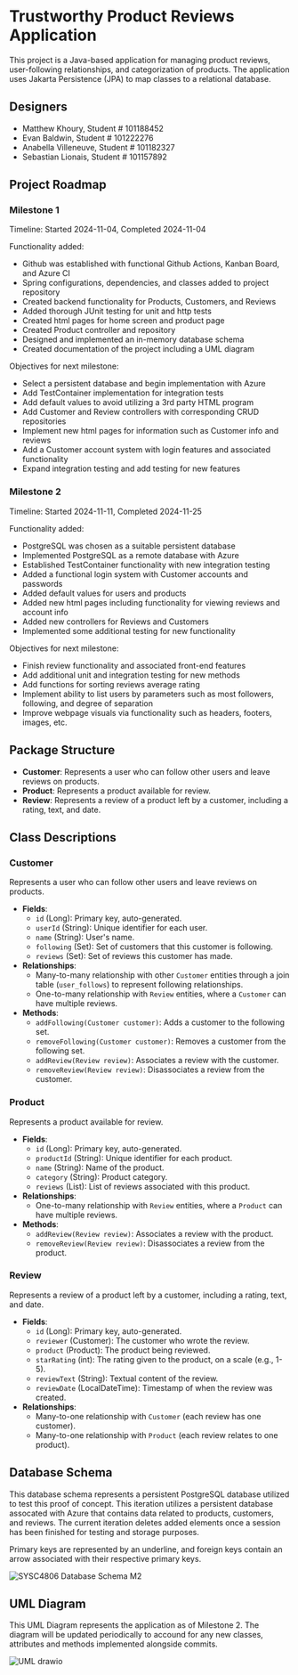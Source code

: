 # Trustworthy Product Reviews Application

This project is a Java-based application for managing product reviews, user-following relationships, and categorization of products. The application uses Jakarta Persistence (JPA) to map classes to a relational database.

## Designers
- Matthew Khoury, Student # 101188452  
- Evan Baldwin, Student # 101222276  
- Anabella Villeneuve, Student # 101182327   
- Sebastian Lionais, Student # 101157892

## Project Roadmap

### Milestone 1 

Timeline: Started 2024-11-04, Completed 2024-11-04

Functionality added:
- Github was established with functional Github Actions, Kanban Board, and Azure CI
- Spring configurations, dependencies, and classes added to project repository
- Created backend functionality for Products, Customers, and Reviews
- Added thorough JUnit testing for unit and http tests
- Created html pages for home screen and product page
- Created Product controller and repository
- Designed and implemented an in-memory database schema
- Created documentation of the project including a UML diagram

Objectives for next milestone:
- Select a persistent database and begin implementation with Azure
- Add TestContainer implementation for integration tests
- Add default values to avoid utilizing a 3rd party HTML program
- Add Customer and Review controllers with corresponding CRUD repositories
- Implement new html pages for information such as Customer info and reviews
- Add a Customer account system with login features and associated functionality
- Expand integration testing and add testing for new features

### Milestone 2

Timeline: Started 2024-11-11, Completed 2024-11-25

Functionality added:
- PostgreSQL was chosen as a suitable persistent database
- Implemented PostgreSQL as a remote database with Azure
- Established TestContainer functionality with new integration testing
- Added a functional login system with Customer accounts and passwords
- Added default values for users and products
- Added new html pages including functionality for viewing reviews and account info
- Added new controllers for Reviews and Customers
- Implemented some additional testing for new functionality

Objectives for next milestone:
- Finish review functionality and associated front-end features
- Add additional unit and integration testing for new methods
- Add functions for sorting reviews average rating
- Implement ability to list users by parameters such as most followers, following, and degree of separation
- Improve webpage visuals via functionality such as headers, footers, images, etc.

## Package Structure

- **Customer**: Represents a user who can follow other users and leave reviews on products.
- **Product**: Represents a product available for review.
- **Review**: Represents a review of a product left by a customer, including a rating, text, and date.

## Class Descriptions

### Customer

Represents a user who can follow other users and leave reviews on products.

- **Fields**:
  - `id` (Long): Primary key, auto-generated.
  - `userId` (String): Unique identifier for each user.
  - `name` (String): User's name.
  - `following` (Set<Customer>): Set of customers that this customer is following.
  - `reviews` (Set<Review>): Set of reviews this customer has made.
- **Relationships**:
  - Many-to-many relationship with other `Customer` entities through a join table (`user_follows`) to represent following relationships.
  - One-to-many relationship with `Review` entities, where a `Customer` can have multiple reviews.
- **Methods**:
  - `addFollowing(Customer customer)`: Adds a customer to the following set.
  - `removeFollowing(Customer customer)`: Removes a customer from the following set.
  - `addReview(Review review)`: Associates a review with the customer.
  - `removeReview(Review review)`: Disassociates a review from the customer.

### Product

Represents a product available for review.

- **Fields**:
  - `id` (Long): Primary key, auto-generated.
  - `productId` (String): Unique identifier for each product.
  - `name` (String): Name of the product.
  - `category` (String): Product category.
  - `reviews` (List<Review>): List of reviews associated with this product.
- **Relationships**:
  - One-to-many relationship with `Review` entities, where a `Product` can have multiple reviews.
- **Methods**:
  - `addReview(Review review)`: Associates a review with the product.
  - `removeReview(Review review)`: Disassociates a review from the product.

### Review

Represents a review of a product left by a customer, including a rating, text, and date.

- **Fields**:
  - `id` (Long): Primary key, auto-generated.
  - `reviewer` (Customer): The customer who wrote the review.
  - `product` (Product): The product being reviewed.
  - `starRating` (int): The rating given to the product, on a scale (e.g., 1-5).
  - `reviewText` (String): Textual content of the review.
  - `reviewDate` (LocalDateTime): Timestamp of when the review was created.
- **Relationships**:
  - Many-to-one relationship with `Customer` (each review has one customer).
  - Many-to-one relationship with `Product` (each review relates to one product).

## Database Schema

This database schema represents a persistent PostgreSQL database utilized to test this proof of concept. This iteration utilizes
a persistent database assocated with Azure that contains data related to products, customers, and reviews. The current iteration 
deletes added elements once a session has been finished for testing and storage purposes. 

Primary keys are represented by an underline, and foreign keys contain an arrow associated with their respective primary keys.

![SYSC4806 Database Schema M2](https://github.com/user-attachments/assets/7bf58510-7299-497b-bf97-96ac8ccb44f7)


## UML Diagram

This UML Diagram represents the application as of Milestone 2. The diagram will be updated periodically to accound for  any new
classes, attributes and methods implemented alongside commits.

![UML drawio](https://github.com/user-attachments/assets/9017ceb6-e69c-485d-a5f7-1555923f1bcf)





